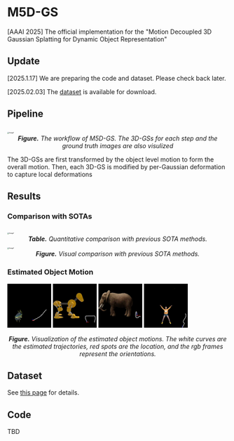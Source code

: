 # M5D-GS
[AAAI 2025] The official implementation for the "Motion Decoupled 3D Gaussian Splatting for Dynamic Object Representation"

## Update
[2025.1.17] We are preparing the code and dataset. Please check back later.

[2025.02.03] The [dataset](/m5d_data) is available for download.

## Pipeline

<img src="res/main_graph.png" alt="Image1" style="zoom:25%;" />
<div align="center"><b><i>Figure.</i></b> <i>The workflow of M5D-GS. The 3D-GSs for each step and the ground truth images are also visulized</i></div>

<p></p>

The 3D-GSs are first transformed by the object level motion to form the overall motion. Then, each 3D-GS is modified by per-Gaussian deformation to capture local deformations


## Results
### Comparison with SOTAs
<img src="res/tab_res.png" alt="Image1" style="zoom:25%;" />
<div align="center"><b><i>Table.</i></b> <i>Quantitative comparison with previous SOTA methods.</i></div>

<img src="res/main_vis.png" alt="Image1" style="zoom:25%;" />
<div align="center"><b><i>Figure.</i></b> <i>Visual comparison with previous SOTA methods.</i></div>


### Estimated Object Motion
<img src="res/traj_fish.gif" alt="Image1" style="zoom:25%;" /> <img src="res/traj_robdog.gif" alt="Image2" style="zoom:25%;" /> <img src="res/traj_elephant.gif" alt="Image3" style="zoom:25%;" /> <img src="res/traj_jjacks.gif" alt="Image4" style="zoom:25%;" />
<div align="center"><b><i>Figure.</i></b> <i>Visualization of the estimated object motions. The white curves are the estimated trajectories, red spots are the location, and the rgb frames represent the orientations.</i></div>

## Dataset
See [this page](/m5d_data) for details.

## Code
TBD
